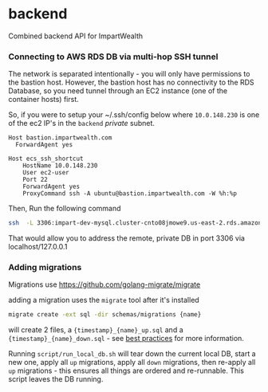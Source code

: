 
# backend
Combined backend API for ImpartWealth


### Connecting to AWS RDS DB via multi-hop SSH tunnel
The network is separated intentionally - you will only have permissions to the
bastion host.  However, the bastion host has no connectivity to the RDS Database,
so you need tunnel through an EC2 instance (one of the container hosts) first.

So, if you were to setup your ~/.ssh/config below where `10.0.148.230` is one of
the ec2 IP's in the `backend` _private_ subnet.

``` 
Host bastion.impartwealth.com
  ForwardAgent yes

Host ecs_ssh_shortcut
    HostName 10.0.148.230
    User ec2-user
    Port 22
    ForwardAgent yes
    ProxyCommand ssh -A ubuntu@bastion.impartwealth.com -W %h:%p
```

Then, Run the following command 
```bash
ssh  -L 3306:impart-dev-mysql.cluster-cnto08jmowe9.us-east-2.rds.amazonaws.com:3306 ecs_ssh_shortcut
```

That would allow you to address the remote, private DB in port 3306 
via localhost/127.0.0.1

### Adding migrations

Migrations use https://github.com/golang-migrate/migrate 

adding a migration uses the `migrate` tool after it's installed
```bash
migrate create -ext sql -dir schemas/migrations {name}
```

will create 2 files, a `{timestamp}_{name}_up.sql` and a `{timestamp}_{name}_down.sql` - see
[best practices](https://github.com/golang-migrate/migrate/blob/master/MIGRATIONS.md) for more information.

Running `script/run_local_db.sh` will tear down the current local DB,
start a new one, apply all `up` migrations, apply all `down` migrations, then
re-apply all `up` migrations - this ensures all things are ordered and re-runnable.
This script leaves the DB running.
